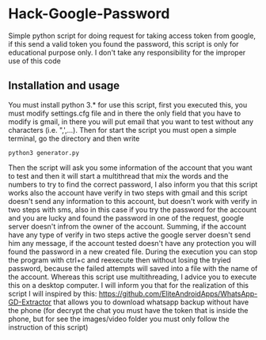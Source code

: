# Hack-Google-Password
Simple python script for doing request for taking access token from google, if this send a valid token you found the password, this script is only for educational purpose only. I don't take any responsibility for the improper use of this code
## Installation and usage
You must install python 3.* for use this script, first you executed this, you must modify settings.cfg file and in there the only field that you have to modify is gmail, in there you will put email that you want to test without any characters (i.e. ",',...).
Then for start the script you must open a simple terminal, go the directory and then write
```
python3 generator.py
```
Then the script will ask you some information of the account that you want to test and then it will start a multithread that mix the words and the numbers to try to find the correct password, I also inform you that this script works also the account have verify in two steps with gmail and this script doesn't send any information to this account, but doesn't work with verify in two steps with sms, also in this case if you try the password for the account and you are lucky and found the password in one of the request, google server doesn't infrom the owner of the account.
Summing, if the account have any type of verify in two steps active the google server doesn't send him any message, if the account tested doesn't have any protection you will found the password in a new created file.
During the execution you can stop the program with ctrl+c and reexecute then without losing the tryied password, because the failed attempts will saved into a file with the name of the account.
Whereas this script use multithreading, I advice you to execute this on a desktop computer.
I will inform you that for the realization of this script I will inspired by this: https://github.com/EliteAndroidApps/WhatsApp-GD-Extractor
that allows you to download whatsapp backup without have the phone (for decrypt the chat you must have the token that is inside the phone, but for see the images/video folder you must only follow the instruction of this script)
